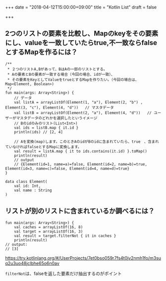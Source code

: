 +++
date = "2018-04-12T15:00:00+09:00"
title = "Kotlin List"
draft = false

+++


## 2つのリストの要素を比較し、Mapのkeyをその要素にし、valueを一致していたらtrue,不一致ならfalseとするMapを作るには？

```
/**
 * ２つのリストA,Bがあって、BはAの一部のリストとする。
 * Aの要素とBの要素が一致する場合（今回の場合、idが一致）、
 * その要素をKeyとしてValueをtrueとするMapを作りたい。（今回の場合は、Map<Element, Boolean>)
 */
fun main(args: Array<String>) {
    // データ
	val listA = arrayListOf(Element(1, "a"), Element(2, "b") , Element(3, "c"), Element(4, "d"))   // マスタデータ
    val listB = arrayListOf(Element(2, "a"), Element(4, "d"))   // ユーザーがマスタデータのどれかを選択したというイメージ
    // Bのidのみのリスト(List<Int>)
    val ids = listB.map { it.id }
    println(ids) // [2, 4]
    
    // Aを変換(map)します。このときAのidがBのidに含まれていたら、true　、含まれていなければfalseとするMapに変換します。
    val result = listA.map { it to ids.contains(it.id) }.toMap()
    println(result)
    // output
    // {Element(id=1, name=a)=false, Element(id=2, name=b)=true, Element(id=3, name=c)=false, Element(id=4, name=d)=true}
}

data class Element(
    val id: Int,
    val name : String
)
```

## リストが別のリストに含まれているか調べるには？
```
fun main(args: Array<String>) {
    val caches = arrayListOf(16, 8)
    val target = arrayListOf(16, 3)
    val result = target.filterNot { it in caches }
    println(result)
// output:
// [3]
```
https://try.kotlinlang.org/#/UserProjects/7et0bso059r7fs4t0jv2nmh1fo/m3suq2u3uo48jclbhe65o6n0av


`filterNot`は、falseを返した要素だけ抽出するのがポイント